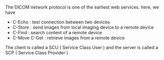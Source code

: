 The DICOM network protocol is one of the earliest web services. here, we have


- C-Echo : test connection between two devices
- C-Store : send images from local imaging device to a remote device
- C-Find : search content of a remote device
- C-Move C-Get : retrieve images from a remote device



The client is called a SCU ( Service Class User )
and the server is called a SCP ( Service Class Provider )
